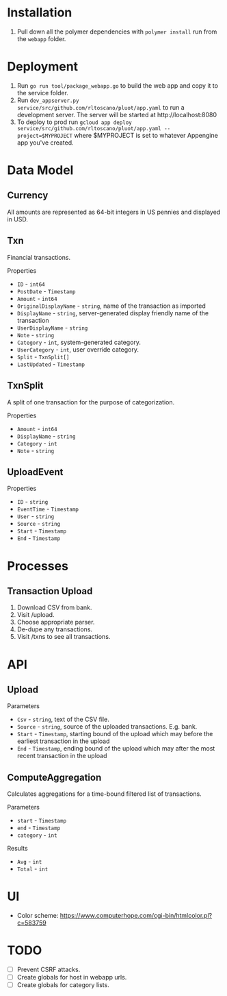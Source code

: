 # Installation

1. Pull down all the polymer dependencies with `polymer install` run from the
   `webapp` folder.

# Deployment

1. Run `go run tool/package_webapp.go` to build the web app and copy it to the
   service folder.
1. Run `dev_appserver.py service/src/github.com/rltoscano/pluot/app.yaml` to run
   a development server. The server will be started at http://localhost:8080
1. To deploy to prod run
   `gcloud app deploy service/src/github.com/rltoscano/pluot/app.yaml --project=$MYPROJECT`
   where $MYPROJECT is set to whatever Appengine app you've created.

# Data Model

## Currency
All amounts are represented as 64-bit integers in US pennies and displayed in USD.

## Txn
Financial transactions.

Properties
- `ID` - `int64`
- `PostDate` - `Timestamp`
- `Amount` - `int64`
- `OriginalDisplayName` - `string`, name of the transaction as imported
- `DisplayName` - `string`, server-generated display friendly name of the transaction
- `UserDisplayName` - `string`
- `Note` - `string`
- `Category` - `int`, system-generated category.
- `UserCategory` - `int`, user override category.
- `Split` - `TxnSplit[]`
- `LastUpdated` - `Timestamp`

## TxnSplit
A split of one transaction for the purpose of categorization.

Properties
- `Amount` - `int64`
- `DisplayName` - `string`
- `Category` - `int`
- `Note` - `string`

## UploadEvent

Properties
- `ID` - `string`
- `EventTime` - `Timestamp`
- `User` - `string`
- `Source` - `string`
- `Start` - `Timestamp`
- `End` - `Timestamp`

# Processes

## Transaction Upload
1. Download CSV from bank.
1. Visit /upload.
1. Choose appropriate parser.
1. De-dupe any transactions.
1. Visit /txns to see all transactions.


# API

## Upload

Parameters
- `Csv` - `string`, text of the CSV file.
- `Source` - `string`, source of the uploaded transactions. E.g. bank.
- `Start` - `Timestamp`, starting bound of the upload which may before the earliest transaction in the upload
- `End` - `Timestamp`, ending bound of the upload which may after the most recent transaction in the upload

## ComputeAggregation
Calculates aggregations for a time-bound filtered list of transactions.

Parameters
- `start` - `Timestamp`
- `end` - `Timestamp`
- `category` - `int`

Results
- `Avg` - `int`
- `Total` - `int`

# UI

- Color scheme: https://www.computerhope.com/cgi-bin/htmlcolor.pl?c=583759

# TODO

- [ ] Prevent CSRF attacks.
- [ ] Create globals for host in webapp urls.
- [ ] Create globals for category lists.
